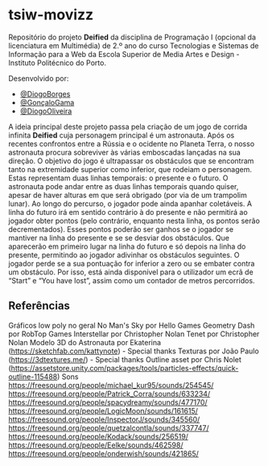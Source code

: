 # tsiw-movizz

Repositório do projeto **Deified** da disciplina de Programação I (opcional da licenciatura em Multimédia) de 2.º ano do curso Tecnologias e Sistemas de Informação para a Web da Escola Superior de Media Artes e Design - Instituto Politécnico do Porto.

Desenvolvido por:

- [@DiogoBorges](https://github.com/Darwin1337)
- [@GonçaloGama](https://github.com/Gama10Tech)
- [@DiogoOliveira](https://github.com/Diogoliveira119)

A ideia principal deste projeto passa pela criação de um jogo de corrida infinita **Deified** cuja personagem principal é um astronauta. Após os recentes confrontos entre a Rússia e o ocidente no Planeta Terra, o nosso astronauta procura sobreviver às várias emboscadas lançadas na sua direção.
O objetivo do jogo é ultrapassar os obstáculos que se encontram tanto na extremidade superior como inferior, que rodeiam o personagem. Estas representam duas linhas temporais: o presente e o futuro. O astronauta pode andar entre as duas linhas temporais quando quiser, apesar de haver alturas em que será obrigado (por via de um trampolim lunar). Ao longo do percurso, o jogador pode ainda apanhar coletáveis.
A linha do futuro irá em sentido contrário à do presente e não permitirá ao jogador obter pontos (pelo contrário, enquanto nesta linha, os pontos serão decrementados). Esses pontos poderão ser ganhos se o jogador se mantiver na linha do presente e se se desviar dos obstáculos. Que aparecerão em primeiro lugar na linha do futuro e só depois na linha do presente, permitindo ao jogador adivinhar os obstáculos seguintes.
O jogador perde se a sua pontuação for inferior a zero ou se embater contra um obstáculo. Por isso, está ainda disponível para o utilizador um ecrã de “Start” e “You have lost”, assim como um contador de metros percorridos.

## Referências

Gráficos low poly no geral
No Man's Sky por Hello Games
Geometry Dash por RobTop Games
Interstellar por Christopher Nolan
Tenet por Christopher Nolan
Modelo 3D do Astronauta por Ekaterina (https://sketchfab.com/kattynote) - Special thanks
Texturas por João Paulo (https://3dtextures.me/) - Special thanks
Outline asset por Chris Nolet (https://assetstore.unity.com/packages/tools/particles-effects/quick-outline-115488)
Sons
https://freesound.org/people/michael_kur95/sounds/254545/
https://freesound.org/people/Patrick_Corra/sounds/633234/
https://freesound.org/people/spacydreamy/sounds/477170/
https://freesound.org/people/LogicMoon/sounds/161615/
https://freesound.org/people/InspectorJ/sounds/345560/
https://freesound.org/people/quetzalcontla/sounds/337747/
https://freesound.org/people/Kodack/sounds/256519/
https://freesound.org/people/Eelke/sounds/462598/
https://freesound.org/people/onderwish/sounds/421865/
